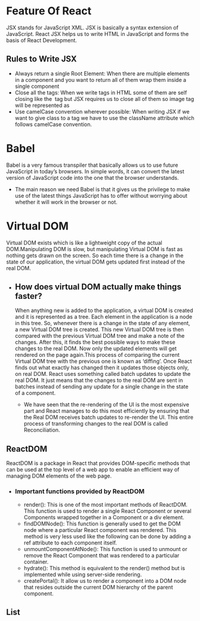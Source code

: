 # Feature Of React
JSX stands for JavaScript XML. JSX is basically a syntax extension of JavaScript. React JSX helps us to write HTML in JavaScript and forms the basis of React Development.
## Rules to Write JSX
- Always return a single Root Element: When there are multiple elements in a component and you want to return all of them wrap them inside a single component
- Close all the tags: When we write tags in HTML some of them are self closing like the <img> tag but JSX requires us to close all of them so image tag will be represented as <img />
- Use camelCase convention wherever possible: When writing JSX if we want to give class to a tag we have to use the className attribute which follows camelCase convention.
# Babel
Babel is a very famous transpiler that basically allows us to use future JavaScript in today’s browsers. In simple words, it can convert the latest version of JavaScript code into the one that the browser understands.
- The main reason we need Babel is that it gives us the privilege to make use of the latest things JavaScript has to offer without worrying about whether it will work in the browser or not.
# Virtual DOM
Virtual DOM exists which is like a lightweight copy of the actual DOM.Manipulating DOM is slow, but manipulating Virtual DOM is fast as nothing gets drawn on the screen. So each time there is a change in the state of our application, the virtual DOM gets updated first instead of the real DOM. 
- ## How does virtual DOM actually make things faster?
  When anything new is added to the application, a virtual DOM is created and it is represented as a tree. Each element in the application is a node in this tree. So, whenever there is a change in the state of any element, a new Virtual DOM tree is created. This new Virtual DOM tree is then compared with the previous Virtual DOM tree and make a note of the changes. After this, it finds the best possible ways to make these changes to the real DOM. Now only the updated elements will get rendered on the page again.This process of comparing the current Virtual DOM tree with the previous one is known as ‘diffing’. Once React finds out what exactly has changed then it updates those objects only, on real DOM. React uses something called batch updates to update the real DOM. It just means that the changes to the real DOM are sent in batches instead of sending any update for a single change in the state of a component.

  - We have seen that the re-rendering of the UI is the most expensive part and React manages to do this most efficiently by ensuring that the Real DOM receives batch updates to re-render the UI. This entire process of transforming changes to the real DOM is called Reconciliation.
 
## ReactDOM
ReactDOM is a package in React that provides DOM-specific methods that can be used at the top level of a web app to enable an efficient way of managing DOM elements of the web page.
- ### Important functions provided by ReactDOM
  - render(): This is one of the most important methods of ReactDOM. This function is used to render a single React Component or several Components wrapped together in a Component or a div element.
  - findDOMNode(): This function is generally used to get the DOM node where a particular React component was rendered. This method is very less used like the following can be done by adding a ref attribute to each component itself.
  - unmountComponentAtNode(): This function is used to unmount or remove the React Component that was rendered to a particular container.
  - hydrate(): This method is equivalent to the render() method but is implemented while using server-side rendering. 
  - createPortal(): It allow us to render a component into a DOM node that resides outside the current DOM hierarchy of the parent component.
## List

